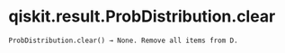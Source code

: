 # qiskit.result.ProbDistribution.clear

`ProbDistribution.clear() → None. Remove all items from D.`
